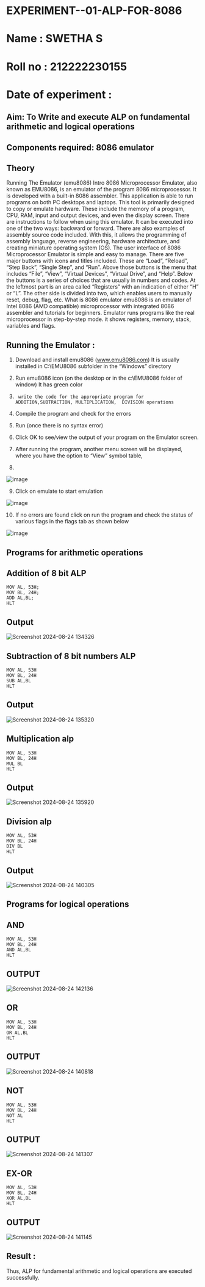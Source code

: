 # EXPERIMENT--01-ALP-FOR-8086
# Name : SWETHA S
# Roll no : 212222230155
# Date of experiment :

## Aim: To Write and execute ALP on fundamental arithmetic and logical operations
## Components required: 8086  emulator 
## Theory 
Running The Emulator (emu8086) Intro 8086 Microprocessor Emulator, also known as EMU8086, is an emulator of the program 8086 microprocessor. It is developed with a built-in 8086 assembler. This application is able to run programs on both PC desktops and laptops. This tool is primarily designed to copy or emulate hardware. These include the memory of a program, CPU, RAM, input and output devices, and even the display screen. There are instructions to follow when using this emulator. It can be executed into one of the two ways: backward or forward. There are also examples of assembly source code included. With this, it allows the programming of assembly language, reverse engineering, hardware architecture, and creating miniature operating system (OS). The user interface of 8086 Microprocessor Emulator is simple and easy to manage. There are five major buttons with icons and titles included. These are “Load”, “Reload”, “Step Back”, “Single Step”, and “Run”. Above those buttons is the menu that includes “File”, “View”, “Virtual Devices”, “Virtual Drive”, and “Help”. Below the buttons is a series of choices that are usually in numbers and codes. At the leftmost part is an area called “Registers” with an indication of either “H” or “L”. The other side is divided into two, which enables users to manually reset, debug, flag, etc. What is 8086 emulator emu8086 is an emulator of Intel 8086 (AMD compatible) microprocessor with integrated 8086 assembler and tutorials for beginners. Emulator runs programs like the real microprocessor in step-by-step mode. it shows registers, memory, stack, variables and flags.


 ## Running the Emulator :
1.	Download and install emu8086 (www.emu8086.com) It is usually installed in C:\EMU8086 subfolder in the “Windows” directory
2.	  Run  emu8086 icon (on the desktop or in the c:\EMU8086 folder of window) It has green color 
 
 
3.		write the code for the appropriate program for ADDITION,SUBTRACTION, MULTIPLICATION,  DIVISION operations 

4.	 Compile the program and check for the errors 
5.	Run (once there is no syntax error) 

6.	Click OK to see/view the output of your program on the Emulator screen. 


7.	After running the program, another menu screen will be displayed, where you have the option to “View” symbol table,
8.	 


![image](https://user-images.githubusercontent.com/36288975/189273263-d65baae9-4b8f-4723-afb3-c0ffa4052b04.png)











9.	Click on emulate to start emulation 








![image](https://user-images.githubusercontent.com/36288975/189273273-9bb36ec1-e2e8-4892-8d35-37707332bfdc.png)








10.	If no errors are found click on run the program and check the status of various flags in the flags tab as shown below 






![image](https://user-images.githubusercontent.com/36288975/189273277-113a2a33-4a40-4ff8-95a5-ecd3a1f504fe.png)







## Programs for arithmetic  operations

## Addition  of 8 bit ALP 
```
MOV AL, 53H;
MOV BL, 24H;
ADD AL,BL;
HLT
```
## Output  
 ![Screenshot 2024-08-24 134326](https://github.com/user-attachments/assets/486ec561-f627-4374-b72e-a651f7ae1292)

## Subtraction   of 8 bit numbers  ALP 
 ```
MOV AL, 53H
MOV BL, 24H
SUB AL,BL
HLT
```
## Output  
![Screenshot 2024-08-24 135320](https://github.com/user-attachments/assets/e6454265-f828-4897-8be9-a5be8329ddfb)


## Multiplication alp 
```
MOV AL, 53H
MOV BL, 24H
MUL BL
HLT
```
 ## Output  
![Screenshot 2024-08-24 135920](https://github.com/user-attachments/assets/ce431052-aa78-4e9f-89d0-424a97809c2f)

## Division alp 
```
MOV AL, 53H
MOV BL, 24H
DIV BL
HLT
```

## Output  
![Screenshot 2024-08-24 140305](https://github.com/user-attachments/assets/0c8eb0b2-0ed7-48e9-a679-1c02d3a68408)

## Programs for logical operations
## AND
```
MOV AL, 53H
MOV BL, 24H
AND AL,BL
HLT
```
## OUTPUT
![Screenshot 2024-08-24 142136](https://github.com/user-attachments/assets/2f6db45e-bd1a-4005-a8f1-91f27d60b64f)

## OR
```
MOV AL, 53H
MOV BL, 24H
OR AL,BL
HLT
```

## OUTPUT
![Screenshot 2024-08-24 140818](https://github.com/user-attachments/assets/516a1b07-a066-409f-8ec1-a142d8c25f0d)

## NOT
```
MOV AL, 53H
MOV BL, 24H
NOT AL
HLT
```
## OUTPUT
![Screenshot 2024-08-24 141307](https://github.com/user-attachments/assets/80dde3b7-0074-4476-a7a9-d352e82d1223)

## EX-OR
```
MOV AL, 53H
MOV BL, 24H
XOR AL,BL
HLT
```
## OUTPUT
![Screenshot 2024-08-24 141145](https://github.com/user-attachments/assets/5a549674-933c-475c-8542-ef465ab7d431)

## Result :
Thus, ALP for fundamental arithmetic and logical operations are executed successfully.








